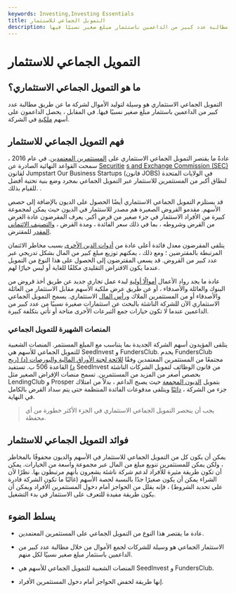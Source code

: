 ```yaml
---
keywords: Investing,Investing Essentials
title: التمويل الجماعي للاستثمار
description: التمويل الجماعي الاستثماري هو وسيلة لتوليد الأموال لشركة ما عن طريق مطالبة عدد كبير من الداعمين باستثمار مبلغ صغير نسبيًا فيها.
---
```


# التمويل الجماعي للاستثمار
## ما هو التمويل الجماعي الاستثماري؟

التمويل الجماعي الاستثماري هو وسيلة لتوليد الأموال لشركة ما عن طريق مطالبة عدد كبير من الداعمين باستثمار مبلغ صغير نسبيًا فيها. في المقابل ، يحصل الداعمون على أسهم [ملكية](/equity) في الشركة.

## فهم التمويل الجماعي للاستثمار

عادةً ما يقتصر التمويل الجماعي الاستثماري على [المستثمرين المعتمدين](/accreditedinvestor). في عام 2016 ، سمحت القواعد النهائية الصادرة عن [Securitie](/sec) [s and Exchange Commission (SEC)](/sec) لقانون Jumpstart Our Business Startups (قانون JOBS) في الولايات المتحدة لنطاق أكبر من المستثمرين للاستثمار عبر التمويل الجماعي بمجرد وضع بنية تحتية أفضل للقيام بذلك. .

قد يستلزم التمويل الجماعي الاستثماري أيضًا الحصول على الديون بالإضافة إلى حصص الأسهم. مقدمو القروض الصغيرة هم مصدر للاستثمار في الديون حيث يمكن لمجموعة كبيرة من الأفراد الاستثمار في جزء صغير من قرض أكبر. يعرف المقرضون عادة الغرض من القرض وشروطه ، بما في ذلك سعر الفائدة ، ومدة القرض ، [والتصنيف الائتماني المقدر](/creditrating) للمقترض.

يتلقى المقرضون معدل فائدة أعلى عادة من [أدوات الدين الأخرى](/debtinstrument) بسبب مخاطر الائتمان المرتبطة بالمقترضين ؛ ومع ذلك ، يمكنهم توزيع مبلغ كبير من المال بشكل تدريجي عبر عدد كبير من القروض. قد يسعى المقترضون إلى الحصول على هذا النوع من التمويل عندما يكون الاقتراض التقليدي مكلفًا للغاية أو ليس خيارًا لهم.

عادة ما يجد رواد الأعمال [أموالًا أولية](/seedcapital) لبدء عمل تجاري جديد عن طريق أخذ قروض من البنوك والعائلة والأصدقاء ، أو عن طريق عرض ملكية الأسهم مقابل الاستثمار من العائلة والأصدقاء أو من المستثمرين الملاك [ورأس المال](/venturecapital) الاستثماري. يسمح التمويل الجماعي الاستثماري الآن للشركة الناشئة بالبحث عن استثمارات صغيرة نسبيًا من عدد كبير من الداعمين عندما لا تكون خيارات جمع التبرعات الأخرى متاحة أو تأتي بتكلفة كبيرة.

### المنصات الشهيرة للتمويل الجماعي

يتلقى المؤيدون أسهم الشركة الجديدة بما يتناسب مع المبلغ المستثمر. المنصات الشعبية للتمويل الجماعي للأسهم هي SeedInvest و FundersClub. يخدم FundersClub مجتمعًا من المستثمرين المعتمدين وفقًا [للائحة لجنة الأوراق المالية والبورصات (د) (ريج د)](/regulationd) القاعدة 506 ب. تستفيد SeedInvest من قانون الوظائف لتمويل الشركات الناشئة بحصص أصغر من المزيد من المستثمرين. تسمح منصات الإقراض الصغير مثل LendingClub و Prosper بتمويل [الديون المجمعة](/debtfinancing) حيث يصبح الداعم ، بدلاً من امتلاك جزء من الشركة ، [دائنًا](/creditor) ويتلقى مدفوعات الفائدة المنتظمة حتى يتم سداد القرض بالكامل في النهاية.

> يجب أن ينحصر التمويل الجماعي الاستثماري في الجزء الأكثر خطورة من أي محفظة.

>

## فوائد التمويل الجماعي للاستثمار

يمكن أن يكون كل من التمويل الجماعي للاستثمار في الأسهم والديون محفوفًا بالمخاطر ، ولكن يمكن للمستثمرين تنويع مبلغ من المال عبر مجموعة واسعة من الخيارات. يمكن أن تكون طريقة مثيرة للأفراد لدعم شركة ناشئة يشعرون بأنهم مرتبطون بها. نظرًا لأن الشراء يمكن أن يكون صغيرًا جدًا بالنسبة لحصة الأسهم (غالبًا ما تكون الشركة قادرة على تحديد الشروط) ، فإنه يقلل من الحواجز أمام دخول المستثمرين الأفراد ويمكن أن يكون طريقة مفيدة للتعرف على الاستثمار في بدء التشغيل.

## يسلط الضوء

- عادة ما يقتصر هذا النوع من التمويل الجماعي على المستثمرين المعتمدين.

- الاستثمار الجماعي هو وسيلة للشركات لجمع الأموال من خلال مطالبة عدد كبير من الداعمين باستثمار مبلغ صغير نسبيًا لكل منهم.

- المنصات الشعبية للتمويل الجماعي للأسهم هي SeedInvest و FundersClub.

- إنها طريقة لخفض الحواجز أمام دخول المستثمرين الأفراد.

